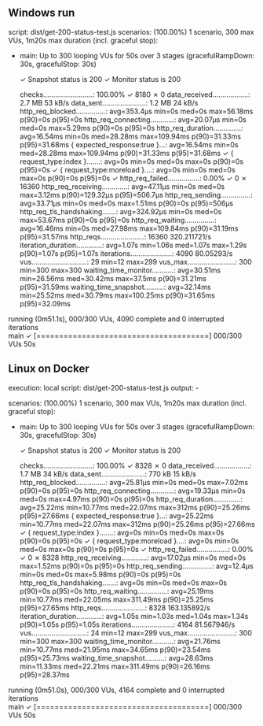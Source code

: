 ﻿## Windows run
script: dist/get-200-status-test.js
scenarios: (100.00%) 1 scenario, 300 max VUs, 1m20s max duration (incl. graceful stop):
* main: Up to 300 looping VUs for 50s over 3 stages (gracefulRampDown: 30s, gracefulStop: 30s)


     ✓ Snapshot status is 200
     ✓ Monitor status is 200

     checks.........................: 100.00% ✓ 8180       ✗ 0
     data_received..................: 2.7 MB  53 kB/s
     data_sent......................: 1.2 MB  24 kB/s
     http_req_blocked...............: avg=353.4µs  min=0s      med=0s      max=56.18ms  p(90)=0s       p(95)=0s
     http_req_connecting............: avg=20.07µs  min=0s      med=0s      max=5.29ms   p(90)=0s       p(95)=0s
     http_req_duration..............: avg=16.54ms  min=0s      med=28.28ms max=109.94ms p(90)=31.33ms  p(95)=31.68ms
       { expected_response:true }...: avg=16.54ms  min=0s      med=28.28ms max=109.94ms p(90)=31.33ms  p(95)=31.68ms
     ✓ { request_type:index }.......: avg=0s       min=0s      med=0s      max=0s       p(90)=0s       p(95)=0s
     ✓ { request_type:moreload }....: avg=0s       min=0s      med=0s      max=0s       p(90)=0s       p(95)=0s
    ✓ http_req_failed................: 0.00%   ✓ 0          ✗ 16360
    http_req_receiving.............: avg=47.11µs  min=0s      med=0s      max=3.12ms   p(90)=129.32µs p(95)=506.7µs
    http_req_sending...............: avg=33.71µs  min=0s      med=0s      max=1.51ms   p(90)=0s       p(95)=506µs
    http_req_tls_handshaking.......: avg=324.92µs min=0s      med=0s      max=53.67ms  p(90)=0s       p(95)=0s
    http_req_waiting...............: avg=16.46ms  min=0s      med=27.98ms max=109.84ms p(90)=31.19ms  p(95)=31.57ms
    http_reqs......................: 16360   320.211721/s
    iteration_duration.............: avg=1.07s    min=1.06s   med=1.07s   max=1.29s    p(90)=1.07s    p(95)=1.07s
    iterations.....................: 4090    80.05293/s
    vus............................: 29      min=12       max=299
    vus_max........................: 300     min=300      max=300
    waiting_time_monitor...........: avg=30.51ms  min=26.56ms med=30.42ms max=37.5ms   p(90)=31.21ms  p(95)=31.59ms
    waiting_time_snapshot..........: avg=32.14ms  min=25.52ms med=30.79ms max=100.25ms p(90)=31.65ms  p(95)=32.09ms


running (0m51.1s), 000/300 VUs, 4090 complete and 0 interrupted iterations                                                                                                          
main ✓ [======================================] 000/300 VUs  50s

## Linux on Docker
execution: local
script: dist/get-200-status-test.js
output: -

scenarios: (100.00%) 1 scenario, 300 max VUs, 1m20s max duration (incl. graceful stop):
* main: Up to 300 looping VUs for 50s over 3 stages (gracefulRampDown: 30s, gracefulStop: 30s)


     ✓ Snapshot status is 200
     ✓ Monitor status is 200

     checks.........................: 100.00% ✓ 8328       ✗ 0
     data_received..................: 1.7 MB  34 kB/s
     data_sent......................: 770 kB  15 kB/s
     http_req_blocked...............: avg=25.81µs min=0s      med=0s      max=7.02ms   p(90)=0s      p(95)=0s
     http_req_connecting............: avg=19.33µs min=0s      med=0s      max=4.97ms   p(90)=0s      p(95)=0s
     http_req_duration..............: avg=25.22ms min=10.77ms med=22.07ms max=312ms    p(90)=25.26ms p(95)=27.66ms
       { expected_response:true }...: avg=25.22ms min=10.77ms med=22.07ms max=312ms    p(90)=25.26ms p(95)=27.66ms
     ✓ { request_type:index }.......: avg=0s      min=0s      med=0s      max=0s       p(90)=0s      p(95)=0s
     ✓ { request_type:moreload }....: avg=0s      min=0s      med=0s      max=0s       p(90)=0s      p(95)=0s
    ✓ http_req_failed................: 0.00%   ✓ 0          ✗ 8328
    http_req_receiving.............: avg=17.02µs min=0s      med=0s      max=1.52ms   p(90)=0s      p(95)=0s
    http_req_sending...............: avg=12.4µs  min=0s      med=0s      max=5.98ms   p(90)=0s      p(95)=0s
    http_req_tls_handshaking.......: avg=0s      min=0s      med=0s      max=0s       p(90)=0s      p(95)=0s
    http_req_waiting...............: avg=25.19ms min=10.77ms med=22.05ms max=311.49ms p(90)=25.25ms p(95)=27.65ms
    http_reqs......................: 8328    163.135892/s
    iteration_duration.............: avg=1.05s   min=1.03s   med=1.04s   max=1.34s    p(90)=1.05s   p(95)=1.05s
    iterations.....................: 4164    81.567946/s
    vus............................: 24      min=12       max=299
    vus_max........................: 300     min=300      max=300
    waiting_time_monitor...........: avg=21.76ms min=10.77ms med=21.95ms max=34.65ms  p(90)=23.54ms p(95)=25.73ms
    waiting_time_snapshot..........: avg=28.63ms min=11.33ms med=22.21ms max=311.49ms p(90)=26.16ms p(95)=28.37ms


running (0m51.0s), 000/300 VUs, 4164 complete and 0 interrupted iterations                                                                                                          
main ✓ [======================================] 000/300 VUs  50s      